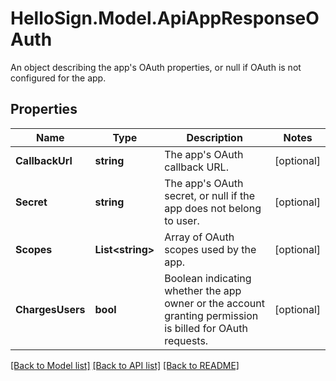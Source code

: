 # HelloSign.Model.ApiAppResponseOAuth
An object describing the app's OAuth properties, or null if OAuth is not configured for the app.

## Properties

Name | Type | Description | Notes
------------ | ------------- | ------------- | -------------
**CallbackUrl** | **string** |  The app&#39;s OAuth callback URL.  | [optional] 
**Secret** | **string** |  The app&#39;s OAuth secret, or null if the app does not belong to user.  | [optional] 
**Scopes** | **List&lt;string&gt;** |  Array of OAuth scopes used by the app.  | [optional] 
**ChargesUsers** | **bool** |  Boolean indicating whether the app owner or the account granting permission is billed for OAuth requests.  | [optional] 

[[Back to Model list]](../README.md#documentation-for-models) [[Back to API list]](../README.md#documentation-for-api-endpoints) [[Back to README]](../README.md)

